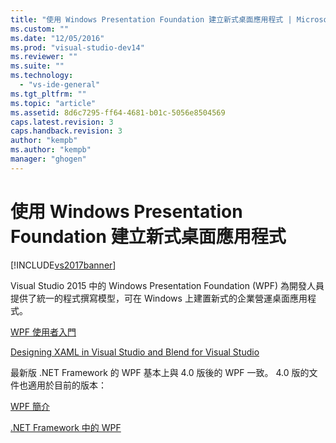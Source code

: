 ```yaml
---
title: "使用 Windows Presentation Foundation 建立新式桌面應用程式 | Microsoft Docs"
ms.custom: ""
ms.date: "12/05/2016"
ms.prod: "visual-studio-dev14"
ms.reviewer: ""
ms.suite: ""
ms.technology: 
  - "vs-ide-general"
ms.tgt_pltfrm: ""
ms.topic: "article"
ms.assetid: 8d6c7295-ff64-4681-b01c-5056e8504569
caps.latest.revision: 3
caps.handback.revision: 3
author: "kempb"
ms.author: "kempb"
manager: "ghogen"
---
```

# 使用 Windows Presentation Foundation 建立新式桌面應用程式
[!INCLUDE[vs2017banner](../code-quality/includes/vs2017banner.md)]

Visual Studio 2015 中的 Windows Presentation Foundation \(WPF\) 為開發人員提供了統一的程式撰寫模型，可在 Windows 上建置新式的企業營運桌面應用程式。  
  
 [WPF 使用者入門](../designers/getting-started-with-wpf.md)  
  
 [Designing XAML in Visual Studio and Blend for Visual Studio](../designers/designing-xaml-in-visual-studio.md)  
  
 最新版 .NET Framework 的 WPF 基本上與 4.0 版後的 WPF 一致。 4.0 版的文件也適用於目前的版本：  
  
 [WPF 簡介](https://msdn.microsoft.com/en-us/library/aa970268\(v=vs.100\).aspx)  
  
 [.NET Framework 中的 WPF](https://msdn.microsoft.com/en-us/library/ms754130\(v=vs.100\).aspx)